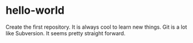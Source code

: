 # hello-world
Create the first repository.
It is always cool to learn new things. Git is a lot like Subversion. It seems pretty straight forward.

